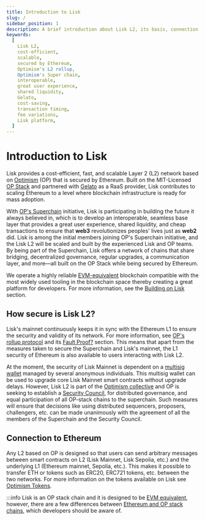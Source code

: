 ```yaml
---
title: Introduction to Lisk
slug: /
sidebar_position: 1
description: A brief introduction about Lisk L2, its basis, connection to Ethereum and its main contributors
keywords:
  [
    Lisk L2,
    cost-efficient,
    scalable,
    secured by Ethereum,
    Optimism's L2 rollup,
    Optimism's Super chain,
    interoperable,
    great user experience,
    shared liquidity,
    Gelato,
    cost-saving,
    transaction timing,
    fee variations,
    Lisk platform,
  ]
---
```


# Introduction to Lisk

Lisk provides a cost-efficient, fast, and scalable Layer 2 (L2) network based on [Optimism](https://docs.optimism.io/) (OP) that is secured by Ethereum.
Built on the MIT-Licensed [OP Stack](https://docs.optimism.io/stack/getting-started) and partnered with [Gelato](https://www.gelato.network/) as a RaaS provider, Lisk contributes to scaling Ethereum to a level where blockchain infrastructure is ready for mass adoption.

With [OP's Superchain](https://docs.optimism.io/stack/explainer) initiative, Lisk is participating in building the future it always believed in, which is to develop an interoperable, seamless base layer that provides a great user experience, shared liquidity, and cheap transactions to ensure that **web3** revolutionizes peoples' lives just as **web2** did.
Lisk is among the initial members joining OP's Superchain initiative, and the Lisk L2 will be scaled and built by the experienced Lisk and OP teams.
By being part of the Superchain, Lisk offers a network of chains that share bridging, decentralized governance, regular upgrades, a communication layer, and more—all built on the OP Stack while being secured by Ethereum.

We operate a highly reliable [EVM-equivalent](https://medium.com/ethereum-optimism/introducing-evm-equivalence-5c2021deb306) blockchain compatible with the most widely used tooling in the blockchain space thereby creating a great platform for developers.
For more information, see the [Building on Lisk](category/building-on-lisk) section.

## How secure is Lisk L2?
Lisk's mainnet continuously keeps it in sync with the Ethereum L1 to ensure the security and validity of its network.
For more information, see [OP's rollup protocol](https://docs.optimism.io/stack/protocol/overview) and its [Fault Proof?](https://docs.optimism.io/stack/protocol/overview#fault-proofs) section.
This means that apart from the measures taken to secure the Superchain and Lisk's mainnet, the L1 security of Ethereum is also available to users interacting with Lisk L2.

At the moment, the security of Lisk Mainnet is dependent on a [multisig wallet](https://www.coindesk.com/tech/2020/11/10/multisignature-wallets-can-keep-your-coins-safer-if-you-use-them-right/) managed by several anonymous individuals.
This multisig wallet can be used to upgrade core Lisk Mainnet smart contracts without upgrade delays.
However, Lisk L2 is part of the [Optimism collective](https://community.optimism.io/docs/governance/) and OP is seeking to establish a [Security Council](https://optimism.help/Token+House+Governance/Security+Council/Intro+to+Optimism's+Security+Council), for distributed governance, and equal participation of all OP-stack chains to the superchain.
Such measures will ensure that decisions like using distributed sequencers, proposers, challengers, etc. can be made unanimously with the agreement of all the members of the Superchain and the Security Council.

## Connection to Ethereum

Any L2 based on OP is designed so that users can send arbitrary messages between smart contracts on L2 (Lisk Mainnet, Lisk Sepolia, etc.) and the underlying L1 (Ethereum mainnet, Sepolia, etc.). This makes it possible to transfer ETH or tokens such as ERC20, ERC721 tokens, etc. between the two networks.
For more information on the tokens available on Lisk see [Optimism Tokens](https://cryptorank.io/blockchains/optimism).

:::info
Lisk is an OP stack chain and it is designed to be [EVM equivalent](https://web.archive.org/web/20231127160757/https://medium.com/ethereum-optimism/introducing-evm-equivalence-5c2021deb306), however, there are a few differences between [Ethereum and OP stack chains](https://docs.optimism.io/stack/differences), which developers should be aware of.